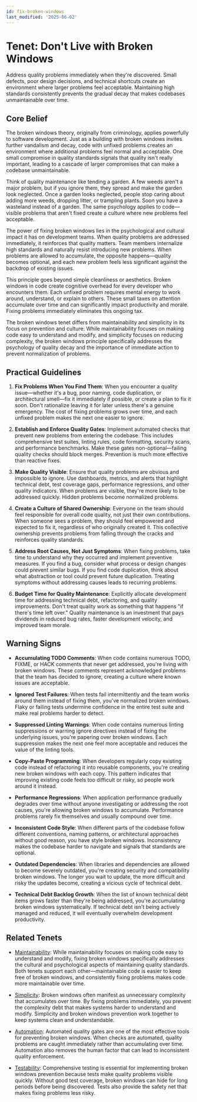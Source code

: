```yaml
---
id: fix-broken-windows
last_modified: '2025-06-02'
---
```


# Tenet: Don't Live with Broken Windows

Address quality problems immediately when they're discovered. Small defects, poor
design decisions, and technical shortcuts create an environment where larger problems
feel acceptable. Maintaining high standards consistently prevents the gradual decay
that makes codebases unmaintainable over time.

## Core Belief

The broken windows theory, originally from criminology, applies powerfully to software
development. Just as a building with broken windows invites further vandalism and
decay, code with unfixed problems creates an environment where additional problems
feel normal and acceptable. One small compromise in quality standards signals that
quality isn't really important, leading to a cascade of larger compromises that can
make a codebase unmaintainable.

Think of quality maintenance like tending a garden. A few weeds aren't a major
problem, but if you ignore them, they spread and make the garden look neglected.
Once a garden looks neglected, people stop caring about adding more weeds, dropping
litter, or trampling plants. Soon you have a wasteland instead of a garden. The same
psychology applies to code—visible problems that aren't fixed create a culture where
new problems feel acceptable.

The power of fixing broken windows lies in the psychological and cultural impact it
has on development teams. When quality problems are addressed immediately, it
reinforces that quality matters. Team members internalize high standards and
naturally resist introducing new problems. When problems are allowed to accumulate,
the opposite happens—quality becomes optional, and each new problem feels less
significant against the backdrop of existing issues.

This principle goes beyond simple cleanliness or aesthetics. Broken windows in code
create cognitive overhead for every developer who encounters them. Each unfixed
problem requires mental energy to work around, understand, or explain to others.
These small taxes on attention accumulate over time and can significantly impact
productivity and morale. Fixing problems immediately eliminates this ongoing tax.

The broken windows tenet differs from maintainability and simplicity in its focus on
prevention and culture. While maintainability focuses on making code easy to
understand and modify, and simplicity focuses on reducing complexity, the broken
windows principle specifically addresses the psychology of quality decay and the
importance of immediate action to prevent normalization of problems.

## Practical Guidelines

1. **Fix Problems When You Find Them**: When you encounter a quality issue—whether
   it's a bug, poor naming, code duplication, or architectural smell—fix it
   immediately if possible, or create a plan to fix it soon. Don't rationalize
   leaving it for later unless there's a genuine emergency. The cost of fixing
   problems grows over time, and each unfixed problem makes the next one easier to
   ignore.

1. **Establish and Enforce Quality Gates**: Implement automated checks that prevent
   new problems from entering the codebase. This includes comprehensive test suites,
   linting rules, code formatting, security scans, and performance benchmarks. Make
   these gates non-optional—failing quality checks should block merges. Prevention
   is much more effective than reactive fixes.

1. **Make Quality Visible**: Ensure that quality problems are obvious and impossible
   to ignore. Use dashboards, metrics, and alerts that highlight technical debt,
   test coverage gaps, performance regressions, and other quality indicators. When
   problems are visible, they're more likely to be addressed quickly. Hidden
   problems become normalized problems.

1. **Create a Culture of Shared Ownership**: Everyone on the team should feel
   responsible for overall code quality, not just their own contributions. When
   someone sees a problem, they should feel empowered and expected to fix it,
   regardless of who originally created it. This collective ownership prevents
   problems from falling through the cracks and reinforces quality standards.

1. **Address Root Causes, Not Just Symptoms**: When fixing problems, take time to
   understand why they occurred and implement preventive measures. If you find a
   bug, consider what process or design changes could prevent similar bugs. If you
   find code duplication, think about what abstraction or tool could prevent future
   duplication. Treating symptoms without addressing causes leads to recurring
   problems.

1. **Budget Time for Quality Maintenance**: Explicitly allocate development time for
   addressing technical debt, refactoring, and quality improvements. Don't treat
   quality work as something that happens "if there's time left over." Quality
   maintenance is an investment that pays dividends in reduced bug rates, faster
   development velocity, and improved team morale.

## Warning Signs

- **Accumulating TODO Comments**: When code contains numerous TODO, FIXME, or HACK
  comments that never get addressed, you're living with broken windows. These
  comments represent acknowledged problems that the team has decided to ignore,
  creating a culture where known issues are acceptable.

- **Ignored Test Failures**: When tests fail intermittently and the team works
  around them instead of fixing them, you've normalized broken windows. Flaky or
  failing tests undermine confidence in the entire test suite and make real problems
  harder to detect.

- **Suppressed Linting Warnings**: When code contains numerous linting suppressions
  or warning ignore directives instead of fixing the underlying issues, you're
  papering over broken windows. Each suppression makes the next one feel more
  acceptable and reduces the value of the linting tools.

- **Copy-Paste Programming**: When developers regularly copy existing code instead
  of refactoring it into reusable components, you're creating new broken windows
  with each copy. This pattern indicates that improving existing code feels too
  difficult or risky, so people work around it instead.

- **Performance Regressions**: When application performance gradually degrades over
  time without anyone investigating or addressing the root causes, you're allowing
  broken windows to accumulate. Performance problems rarely fix themselves and
  usually compound over time.

- **Inconsistent Code Style**: When different parts of the codebase follow different
  conventions, naming patterns, or architectural approaches without good reason,
  you have style broken windows. Inconsistency makes the codebase harder to
  navigate and signals that standards are optional.

- **Outdated Dependencies**: When libraries and dependencies are allowed to become
  severely outdated, you're creating security and compatibility broken windows.
  The longer you wait to update, the more difficult and risky the updates become,
  creating a vicious cycle of technical debt.

- **Technical Debt Backlog Growth**: When the list of known technical debt items
  grows faster than they're being addressed, you're accumulating broken windows
  systematically. If technical debt isn't being actively managed and reduced, it
  will eventually overwhelm development productivity.

## Related Tenets

- [Maintainability](maintainability.md): While maintainability focuses on making
  code easy to understand and modify, fixing broken windows specifically addresses
  the cultural and psychological aspects of maintaining quality standards. Both
  tenets support each other—maintainable code is easier to keep free of broken
  windows, and consistently fixing problems makes code more maintainable over time.

- [Simplicity](simplicity.md): Broken windows often manifest as unnecessary
  complexity that accumulates over time. By fixing problems immediately, you
  prevent the complexity debt that makes systems harder to understand and modify.
  Simplicity and broken windows prevention work together to keep systems clean and
  understandable.

- [Automation](automation.md): Automated quality gates are one of the most
  effective tools for preventing broken windows. When checks are automated, quality
  problems are caught immediately rather than accumulating over time. Automation
  also removes the human factor that can lead to inconsistent quality enforcement.

- [Testability](testability.md): Comprehensive testing is essential for
  implementing broken windows prevention because tests make quality problems
  visible quickly. Without good test coverage, broken windows can hide for long
  periods before being discovered. Tests also provide the safety net that makes
  fixing problems less risky.
